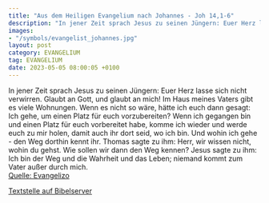 ```yaml
---
title: "Aus dem Heiligen Evangelium nach Johannes - Joh 14,1-6"
description: "In jener Zeit sprach Jesus zu seinen Jüngern: Euer Herz lasse sich nicht verwirren. Glaubt an Gott, und glaubt an mich! Im Haus meines Vaters gibt es viele Wohnungen. Wenn es nicht so wäre, hätte ich euch dann gesagt: Ich gehe, um einen Platz für euch vorzubereiten? Wenn ich gega...."
images:
- "/symbols/evangelist_johannes.jpg"
layout: post
category: EVANGELIUM
tag: EVANGELIUM
date: 2023-05-05 08:00:05 +0100
---
```

In jener Zeit sprach Jesus zu seinen Jüngern: Euer Herz lasse sich nicht verwirren. Glaubt an Gott, und glaubt an mich!
Im Haus meines Vaters gibt es viele Wohnungen. Wenn es nicht so wäre, hätte ich euch dann gesagt: Ich gehe, um einen Platz für euch vorzubereiten?
Wenn ich gegangen bin und einen Platz für euch vorbereitet habe, komme ich wieder und werde euch zu mir holen, damit auch ihr dort seid, wo ich bin.<!--more-->
Und wohin ich gehe - den Weg dorthin kennt ihr.
Thomas sagte zu ihm: Herr, wir wissen nicht, wohin du gehst. Wie sollen wir dann den Weg kennen?
Jesus sagte zu ihm: Ich bin der Weg und die Wahrheit und das Leben; niemand kommt zum Vater außer durch mich.<br>
[Quelle: Evangelizo](https://evangeliumtagfuertag.org/DE/gospel)

[Textstelle auf Bibelserver](https://www.bibleserver.com/EU/Johannes14,1-6)
